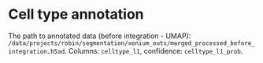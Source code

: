 # Cell type annotation
The path to annotated data (before integration - UMAP): ```/data/projects/robin/segmentation/xenium_outs/merged_processed_before_integration.h5ad```. Columns: ```celltype_l1```, confidence: ```celltype_l1_prob```.

